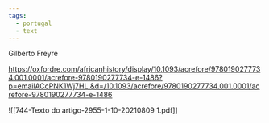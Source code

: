 ```yaml
---
tags:
  - portugal
  - text
---
```

 Gilberto Freyre
 
https://oxfordre.com/africanhistory/display/10.1093/acrefore/9780190277734.001.0001/acrefore-9780190277734-e-1486?p=emailACcPNK1Wj7HL.&d=/10.1093/acrefore/9780190277734.001.0001/acrefore-9780190277734-e-1486

![[744-Texto do artigo-2955-1-10-20210809 1.pdf]]